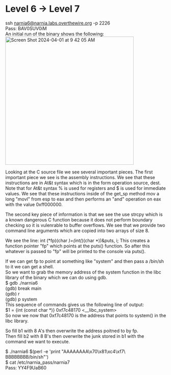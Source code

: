 # Level 6 -> Level 7
ssh narnia6@narnia.labs.overthewire.org -p 2226  
Pass: BAV0SUV0iM  
An initial run of the binary shows the following:  
<img width="402" alt="Screen Shot 2024-04-01 at 9 42 05 AM" src="https://github.com/tylerdionne/OverTheWire-Narnia-Write-ups/assets/143131384/ce76ea56-ec51-4843-96c9-5f249d448936">

Looking at the C source file we see several important pieces. 
The first important piece we see is the assembly instructions. We see that these instructions are in At&t syntax which is in the form operation source, dest.  
Note that for At&t syntax % is used for registers and $ is used for immediate values.
We see that these instructions inside of the get_sp method mov a long "movl" from esp to eax and then performs an "and" operation on eax with the value 0xff000000.  

The second key piece of information is that we see the use strcpy which is a known dangerous C function because it does not perform boundary checking so it is vulenrable to buffer overflows. We see that we provide two command line arguments which are copied into two arrays of size 8. 

We see the line:
int  (*fp)(char *)=(int(*)(char *))&puts, i;
This creates a function pointer "fp" which points at the puts() function.
So after this whatever is passed to "fp" will be printed to the console via puts().

If we can get fp to point at something like "system" and then pass a /bin/sh to it we can get a shell.  
So we want to grab the memory address of the system function in the libc library of the binary which we can do using gdb.  
$ gdb ./narnia6  
(gdb) break main   
(gdb) r  
(gdb) p system   
This sequence of commands gives us the following line of output:  
$1 = {int (const char *)} 0xf7c48170 <__libc_system>  
So now we now that 0xf7c48170 is the address that points to system() in the libc library.

So fill b1 with 8 A's then overwrite the address poitned to by fp.  
Then fill b2 with 8 B's then overwrite the junk stored in b1 with the command we want to execute.  

$ ./narnia6 $(perl -e 'print "AAAAAAAA\x70\x81\xc4\xf7\ BBBBBBBB/bin/sh"')  
$ cat /etc/narnia_pass/narnia7  
Pass: YY4F9UaB60  
